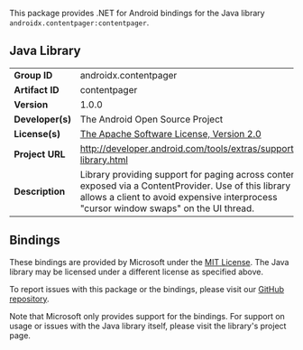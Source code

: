 This package provides .NET for Android bindings for the Java library `androidx.contentpager:contentpager`.

## Java Library

| | |
|-|-|
| **Group ID** | androidx.contentpager |
| **Artifact ID** | contentpager |
| **Version** | 1.0.0 |
| **Developer(s)** | The Android Open Source Project |
| **License(s)** | [The Apache Software License, Version 2.0](http://www.apache.org/licenses/LICENSE-2.0.txt) |
| **Project URL** | http://developer.android.com/tools/extras/support-library.html |
| **Description** | Library providing support for paging across content exposed via a ContentProvider. Use of this library allows a client to avoid expensive interprocess &quot;cursor window swaps&quot; on the UI thread. |

## Bindings

These bindings are provided by Microsoft under the [MIT License](https://opensource.org/licenses/MIT). The Java
library may be licensed under a different license as specified above.

To report issues with this package or the bindings, please visit our [GitHub repository](https://aka.ms/android-libraries).

Note that Microsoft only provides support for the bindings. For support on
usage or issues with the Java library itself, please visit the library's project page.
